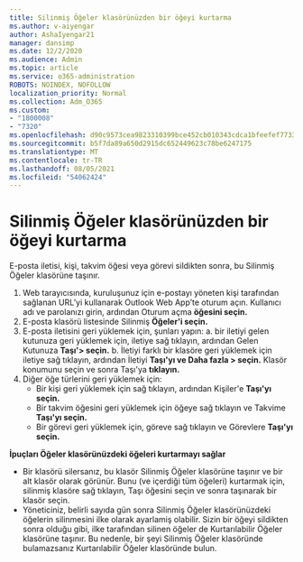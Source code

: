 ```yaml
---
title: Silinmiş Öğeler klasörünüzden bir öğeyi kurtarma
ms.author: v-aiyengar
author: AshaIyengar21
manager: dansimp
ms.date: 12/2/2020
ms.audience: Admin
ms.topic: article
ms.service: o365-administration
ROBOTS: NOINDEX, NOFOLLOW
localization_priority: Normal
ms.collection: Adm_O365
ms.custom:
- "1800008"
- "7320"
ms.openlocfilehash: d90c9573cea9823310399bce452cb010343cdca1bfeefef7733550125b20fffc
ms.sourcegitcommit: b5f7da89a650d2915dc652449623c78be6247175
ms.translationtype: MT
ms.contentlocale: tr-TR
ms.lasthandoff: 08/05/2021
ms.locfileid: "54062424"
---
```

# <a name="recover-an-item-from-your-deleted-items-folder"></a>Silinmiş Öğeler klasörünüzden bir öğeyi kurtarma

E-posta iletisi, kişi, takvim öğesi veya görevi sildikten sonra, bu Silinmiş Öğeler klasörüne taşınır.

1. Web tarayıcısında, kuruluşunuz için e-postayı yöneten kişi tarafından sağlanan URL’yi kullanarak Outlook Web App’te oturum açın. Kullanıcı adı ve parolanızı girin, ardından Oturum açma **öğesini seçin.**
1. E-posta klasörü listesinde Silinmiş **Öğeler'i seçin.**
1. E-posta iletisini geri yüklemek için, şunları yapın: a. bir iletiyi gelen kutunuza geri yüklemek için, iletiye sağ tıklayın, ardından Gelen Kutunuza **Taşı'> seçin.**
    b. İletiyi farklı bir klasöre geri yüklemek için iletiye sağ tıklayın, ardından İletiyi **Taşı'yı ve Daha fazla > seçin.** Klasör konumunu seçin ve sonra Taşı'ya **tıklayın.**
4. Diğer öğe türlerini geri yüklemek için:
    - Bir kişi geri yüklemek için sağ tıklayın, ardından Kişiler'e **Taşı'yı seçin.**
    - Bir takvim öğesini geri yüklemek için öğeye sağ tıklayın ve Takvime **Taşı'yı seçin.**
    - Bir görevi geri yüklemek için, göreve sağ tıklayın ve Görevlere **Taşı'yı seçin.**

**İpuçları Öğeler klasörünüzdeki öğeleri kurtarmayı sağlar**

- Bir klasörü silersanız, bu klasör Silinmiş Öğeler klasörüne taşınır ve bir alt klasör olarak görünür. Bunu (ve içerdiği tüm öğeleri) kurtarmak için, silinmiş klasöre sağ tıklayın, Taşı öğesini seçin ve sonra taşınarak bir klasör seçin.
- Yöneticiniz, belirli sayıda gün sonra Silinmiş Öğeler klasörünüzdeki öğelerin silinmesini ilke olarak ayarlamiş olabilir. Sizin bir öğeyi sildikten sonra olduğu gibi, ilke tarafından silinen öğeler de Kurtarılabilir Öğeler klasörüne taşınır. Bu nedenle, bir şeyi Silinmiş Öğeler klasöründe bulamazsanız Kurtarılabilir Öğeler klasöründe bulun.
